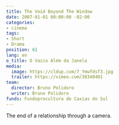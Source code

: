 ```yaml
---
title: The Void Beyond The Window
date: 2007-01-01 00:00:00 -02:00
categories:
- cinema
tags:
- Short
- Drama
position: 61
lang: en
o_title: O Vazio Além da Janela
media:
  image: https://cldup.com/7_Ymwfdsf3.jpg
  trailer: https://vimeo.com/38340401
team:
  director: Bruno Polidoro
  writer: Bruno Polidoro
funds: Fundoprocultura de Caxias do Sul
---
```


The end of a relationship through a camera.
